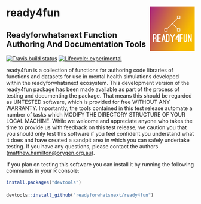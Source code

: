 # ready4fun <img src="man/figures/fav120.png" align="right" />

## Readyforwhatsnext Function Authoring And Documentation Tools

<!-- badges: start -->
[![Travis build status](https://travis-ci.com/readyforwhatsnext/ready4fun.svg?branch=master)](https://travis-ci.com/readyforwhatsnext/ready4fun)
[![Lifecycle: experimental](https://img.shields.io/badge/lifecycle-experimental-orange.svg)](https://www.tidyverse.org/lifecycle/#experimental)
<!-- badges: end -->

ready4fun is a collection of functions for
authoring code libraries of functions and datasets for use in mental
health simulations developed within the readyforwhatsnext ecosystem.
This development version of the ready4fun package has been made
available as part of the process of testing and documenting the
package. That means this should be regarded as UNTESTED software,
which is provided for free WITHOUT ANY WARRANTY. Importantly, the
tools contained in this test release automate a number of tasks which
MODIFY THE DIRECTORY STRUCTURE OF YOUR LOCAL MACHINE.  While we
welcome and appreciate anyone who takes the time to provide us with
feedback on this test release, we caution you that you should only
test this software if you feel confident you understand what it does
and have created a sandpit area in which you can safely undertake
testing. If you have any questions, please contact the authors
(matthew.hamilton@orygen.org.au).

If you plan on testing this software you can install it by running the following commands in your R console:

```r
install.packages("devtools")

devtools::install_github("readyforwhatsnext/ready4fun")

```
